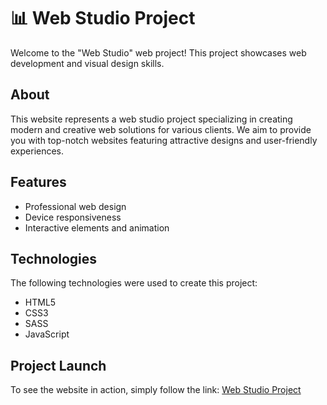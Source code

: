 # 📊 Web Studio Project

Welcome to the "Web Studio" web project! This project showcases web development and visual design skills.

## About

This website represents a web studio project specializing in creating modern and creative web solutions for various clients. We aim to provide you with top-notch websites featuring attractive designs and user-friendly experiences.

## Features

- Professional web design
- Device responsiveness
- Interactive elements and animation

## Technologies

The following technologies were used to create this project:

- HTML5
- CSS3
- SASS
- JavaScript

## Project Launch

To see the website in action, simply follow the link: [Web Studio Project](https://cutestsun.github.io/web-studio/)


